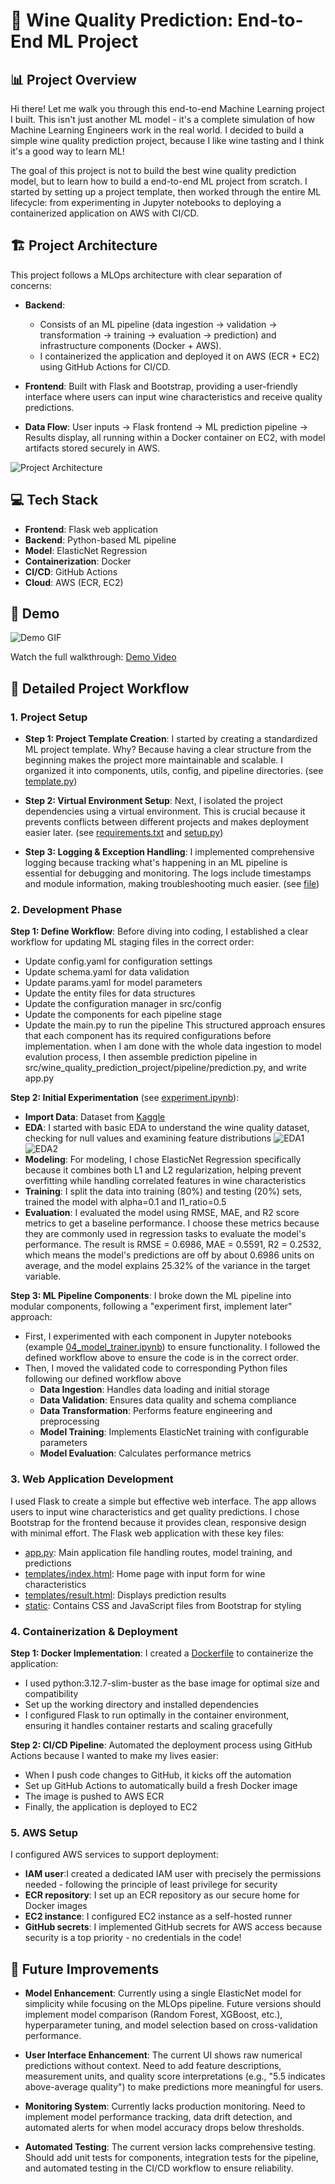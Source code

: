 # 🍷 Wine Quality Prediction: End-to-End ML Project

## 📊 Project Overview
Hi there! Let me walk you through this end-to-end Machine Learning project I built. This isn't just another ML model - it's a complete simulation of how Machine Learning Engineers work in the real world. I decided to build a simple wine quality prediction project, because I like wine tasting and I think it's a good way to learn ML! 

The goal of this project is not to build the best wine quality prediction model, but to learn how to build a end-to-end ML project from scratch. I started by setting up a project template, then worked through the entire ML lifecycle: from experimenting in Jupyter notebooks to deploying a containerized application on AWS with CI/CD. 

## 🏗️ Project Architecture
This project follows a MLOps architecture with clear separation of concerns:

- **Backend**:
  - Consists of an ML pipeline (data ingestion → validation → transformation → training → evaluation → prediction) and infrastructure components (Docker + AWS).
  - I containerized the application and deployed it on AWS (ECR + EC2) using GitHub Actions for CI/CD.

- **Frontend**: Built with Flask and Bootstrap, providing a user-friendly interface where users can input wine characteristics and receive quality predictions. 

- **Data Flow**: User inputs → Flask frontend → ML prediction pipeline → Results display, all running within a Docker container on EC2, with model artifacts stored securely in AWS.

![Project Architecture](demo/architecture.png)

## 💻 Tech Stack
- **Frontend**: Flask web application
- **Backend**: Python-based ML pipeline
- **Model**: ElasticNet Regression
- **Containerization**: Docker
- **CI/CD**: GitHub Actions
- **Cloud**: AWS (ECR, EC2)

## 🎥 Demo
![Demo GIF](demo/demo.gif)

Watch the full walkthrough: [Demo Video](https://youtu.be/VIl_RmCabzM)

## 📝 Detailed Project Workflow

### 1. Project Setup

- **Step 1: Project Template Creation**: I started by creating a standardized ML project template. Why? Because having a clear structure from the beginning makes the project more maintainable and scalable. I organized it into components, utils, config, and pipeline directories. (see [template.py](template.py))

- **Step 2: Virtual Environment Setup**: Next, I isolated the project dependencies using a virtual environment. This is crucial because it prevents conflicts between different projects and makes deployment easier later. (see [requirements.txt](requirements.txt) and [setup.py](setup.py))

- **Step 3: Logging & Exception Handling**: I implemented comprehensive logging because tracking what's happening in an ML pipeline is essential for debugging and monitoring. The logs include timestamps and module information, making troubleshooting much easier. (see [file](src/wine_quality_prediction_project/__init__.py))

### 2. Development Phase

**Step 1: Define Workflow**: Before diving into coding, I established a clear workflow for updating ML staging files in the correct order:
- Update config.yaml for configuration settings
- Update schema.yaml for data validation
- Update params.yaml for model parameters
- Update the entity files for data structures
- Update the configuration manager in src/config
- Update the components for each pipeline stage
- Update the main.py to run the pipeline
This structured approach ensures that each component has its required configurations before implementation.
when I am done with the whole data ingestion to model evalution process, I then assemble prediction pipeline in src/wine_quality_prediction_project/pipeline/prediction.py, and write app.py


**Step 2: Initial Experimentation** (see [experiment.ipynb](research/experiment.ipynb)):
- **Import Data**: Dataset from [Kaggle](https://www.kaggle.com/datasets/uciml/red-wine-quality-cortez-et-al-2009?resource=download)
- **EDA**: I started with basic EDA to understand the wine quality dataset, checking for null values and examining feature distributions
![EDA1](demo/demo1.png)
![EDA2](demo/demo2.png)
- **Modeling**: For modeling, I chose ElasticNet Regression specifically because it combines both L1 and L2 regularization, helping prevent overfitting while handling correlated features in wine characteristics
- **Training**: I split the data into training (80%) and testing (20%) sets, trained the model with alpha=0.1 and l1_ratio=0.5
- **Evaluation**: I evaluated the model using RMSE, MAE, and R2 score metrics to get a baseline performance. I choose these metrics because they are commonly used in regression tasks to evaluate the model's performance. The result is RMSE = 0.6986, MAE = 0.5591, R2 = 0.2532, which means the model's predictions are off by about 0.6986 units on average, and the model explains 25.32% of the variance in the target variable.


**Step 3: ML Pipeline Components**: I broke down the ML pipeline into modular components, following a "experiment first, implement later" approach:
- First, I experimented with each component in Jupyter notebooks (example [04_model_trainer.ipynb](research/04_model_trainer.ipynb)) to ensure functionality. I followed the defined workflow above to ensure the code is in the correct order.
- Then, I moved the validated code to corresponding Python files following our defined workflow above
  - **Data Ingestion**: Handles data loading and initial storage
  - **Data Validation**: Ensures data quality and schema compliance
  - **Data Transformation**: Performs feature engineering and preprocessing
  - **Model Training**: Implements ElasticNet training with configurable parameters
  - **Model Evaluation**: Calculates performance metrics


### 3. Web Application Development
I used Flask to create a simple but effective web interface. The app allows users to input wine characteristics and get quality predictions. I chose Bootstrap for the frontend because it provides clean, responsive design with minimal effort.
The Flask web application with these key files:
- [app.py](app.py): Main application file handling routes, model training, and predictions
- [templates/index.html](templates/index.html): Home page with input form for wine characteristics
- [templates/result.html](templates/result.html): Displays prediction results
- [static](static): Contains CSS and JavaScript files from Bootstrap for styling


### 4. Containerization & Deployment
**Step 1: Docker Implementation**: I created a [Dockerfile](Dockerfile) to containerize the application:
- I used python:3.12.7-slim-buster as the base image for optimal size and compatibility
- Set up the working directory and installed dependencies
- I configured Flask to run optimally in the container environment, ensuring it handles container restarts and scaling gracefully

**Step 2: CI/CD Pipeline**: Automated the deployment process using GitHub Actions because I wanted to make my lives easier:
- When I push code changes to GitHub, it kicks off the automation
- Set up GitHub Actions to automatically build a fresh Docker image
- The image is pushed to AWS ECR
- Finally, the application is deployed to EC2

### 5. AWS Setup
I configured AWS services to support deployment:
- **IAM user**:I created a dedicated IAM user with precisely the permissions needed - following the principle of least privilege for security
- **ECR repository**: I set up an ECR repository as our secure home for Docker images
- **EC2 instance**: I configured EC2 instance as a self-hosted runner
- **GitHub secrets**: I implemented GitHub secrets for AWS access because security is a top priority - no credentials in the code! 

## 🚀 Future Improvements
- **Model Enhancement**: Currently using a single ElasticNet model for simplicity while focusing on the MLOps pipeline. Future versions should implement model comparison (Random Forest, XGBoost, etc.), hyperparameter tuning, and model selection based on cross-validation performance.

- **User Interface Enhancement**: The current UI shows raw numerical predictions without context. Need to add feature descriptions, measurement units, and quality score interpretations (e.g., "5.5 indicates above-average quality") to make predictions more meaningful for users.

- **Monitoring System**: Currently lacks production monitoring. Need to implement model performance tracking, data drift detection, and automated alerts for when model accuracy drops below thresholds.

- **Automated Testing**: The current version lacks comprehensive testing. Should add unit tests for components, integration tests for the pipeline, and automated testing in the CI/CD workflow to ensure reliability.
